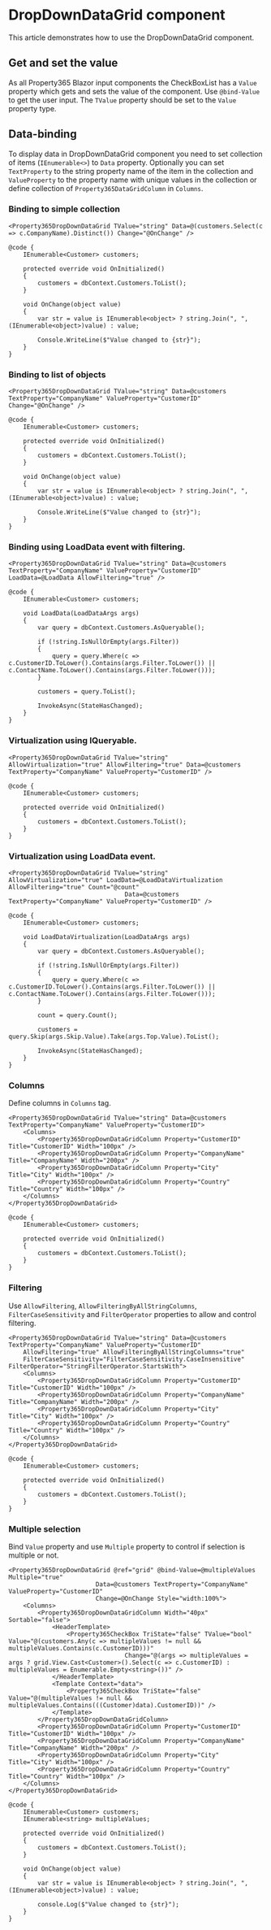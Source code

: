 # DropDownDataGrid component
This article demonstrates how to use the DropDownDataGrid component.
 
## Get and set the value
As all Property365 Blazor input components the CheckBoxList has a `Value` property which gets and sets the value of the component.
Use `@bind-Value` to get the user input. The `TValue` property should be set to the `Value` property type.

## Data-binding
To display data in DropDownDataGrid component you need to set collection of items (`IEnumerable<>`) to `Data` property. Optionally you can set `TextProperty` to the string property name of the item in the collection and  `ValueProperty` to the property name with unique values in the collection or define collection of `Property365DataGridColumn` in `Columns`.

### Binding to simple collection

```
<Property365DropDownDataGrid TValue="string" Data=@(customers.Select(c => c.CompanyName).Distinct()) Change="@OnChange" />

@code {
    IEnumerable<Customer> customers;

    protected override void OnInitialized()
    {
        customers = dbContext.Customers.ToList();
    }

    void OnChange(object value)
    {
        var str = value is IEnumerable<object> ? string.Join(", ", (IEnumerable<object>)value) : value;

        Console.WriteLine($"Value changed to {str}");
    }
}
```

### Binding to list of objects

```
<Property365DropDownDataGrid TValue="string" Data=@customers TextProperty="CompanyName" ValueProperty="CustomerID" Change="@OnChange" />

@code {
    IEnumerable<Customer> customers;

    protected override void OnInitialized()
    {
        customers = dbContext.Customers.ToList();
    }

    void OnChange(object value)
    {
        var str = value is IEnumerable<object> ? string.Join(", ", (IEnumerable<object>)value) : value;

        Console.WriteLine($"Value changed to {str}");
    }
}
```

### Binding using LoadData event with filtering.

```
<Property365DropDownDataGrid TValue="string" Data=@customers TextProperty="CompanyName" ValueProperty="CustomerID" LoadData=@LoadData AllowFiltering="true" />

@code {
    IEnumerable<Customer> customers;

    void LoadData(LoadDataArgs args)
    {
        var query = dbContext.Customers.AsQueryable();

        if (!string.IsNullOrEmpty(args.Filter))
        {
            query = query.Where(c => c.CustomerID.ToLower().Contains(args.Filter.ToLower()) || c.ContactName.ToLower().Contains(args.Filter.ToLower()));
        }

        customers = query.ToList();

        InvokeAsync(StateHasChanged);
    }
}
```

### Virtualization using IQueryable.

```
<Property365DropDownDataGrid TValue="string" AllowVirtualization="true" AllowFiltering="true" Data=@customers TextProperty="CompanyName" ValueProperty="CustomerID" />

@code {
    IEnumerable<Customer> customers;

    protected override void OnInitialized()
    {
        customers = dbContext.Customers.ToList();
    }
}
```

### Virtualization using LoadData event.

```
<Property365DropDownDataGrid TValue="string" AllowVirtualization="true" LoadData=@LoadDataVirtualization AllowFiltering="true" Count="@count"
                                Data=@customers TextProperty="CompanyName" ValueProperty="CustomerID" />

@code {
    IEnumerable<Customer> customers;

    void LoadDataVirtualization(LoadDataArgs args)
    {
        var query = dbContext.Customers.AsQueryable();

        if (!string.IsNullOrEmpty(args.Filter))
        {
            query = query.Where(c => c.CustomerID.ToLower().Contains(args.Filter.ToLower()) || c.ContactName.ToLower().Contains(args.Filter.ToLower()));
        }

        count = query.Count();

        customers = query.Skip(args.Skip.Value).Take(args.Top.Value).ToList();

        InvokeAsync(StateHasChanged);
    }
}
```

### Columns
Define columns in `Columns` tag.
```
<Property365DropDownDataGrid TValue="string" Data=@customers TextProperty="CompanyName" ValueProperty="CustomerID">
    <Columns>
        <Property365DropDownDataGridColumn Property="CustomerID" Title="CustomerID" Width="100px" />
        <Property365DropDownDataGridColumn Property="CompanyName" Title="CompanyName" Width="200px" />
        <Property365DropDownDataGridColumn Property="City" Title="City" Width="100px" />
        <Property365DropDownDataGridColumn Property="Country" Title="Country" Width="100px" />
    </Columns>
</Property365DropDownDataGrid>

@code {
    IEnumerable<Customer> customers;

    protected override void OnInitialized()
    {
        customers = dbContext.Customers.ToList();
    }
}
```

### Filtering
Use `AllowFiltering`, `AllowFilteringByAllStringColumns`, `FilterCaseSensitivity` and `FilterOperator` properties to allow and control filtering. 
```
<Property365DropDownDataGrid TValue="string" Data=@customers TextProperty="CompanyName" ValueProperty="CustomerID" 
    AllowFiltering="true" AllowFilteringByAllStringColumns="true"
    FilterCaseSensitivity="FilterCaseSensitivity.CaseInsensitive" FilterOperator="StringFilterOperator.StartsWith">
    <Columns>
        <Property365DropDownDataGridColumn Property="CustomerID" Title="CustomerID" Width="100px" />
        <Property365DropDownDataGridColumn Property="CompanyName" Title="CompanyName" Width="200px" />
        <Property365DropDownDataGridColumn Property="City" Title="City" Width="100px" />
        <Property365DropDownDataGridColumn Property="Country" Title="Country" Width="100px" />
    </Columns>
</Property365DropDownDataGrid>

@code {
    IEnumerable<Customer> customers;

    protected override void OnInitialized()
    {
        customers = dbContext.Customers.ToList();
    }
}
```

### Multiple selection
Bind `Value` property and use `Multiple` property to control if selection is multiple or not. 
```
<Property365DropDownDataGrid @ref="grid" @bind-Value=@multipleValues Multiple="true"  
                        Data=@customers TextProperty="CompanyName" ValueProperty="CustomerID"
                        Change=@OnChange Style="width:100%">
    <Columns>
        <Property365DropDownDataGridColumn Width="40px" Sortable="false">
            <HeaderTemplate>
                <Property365CheckBox TriState="false" TValue="bool" Value="@(customers.Any(c => multipleValues != null && multipleValues.Contains(c.CustomerID)))"
                                Change="@(args => multipleValues = args ? grid.View.Cast<Customer>().Select(c => c.CustomerID) : multipleValues = Enumerable.Empty<string>())" />
            </HeaderTemplate>
            <Template Context="data">
                <Property365CheckBox TriState="false" Value="@(multipleValues != null && multipleValues.Contains(((Customer)data).CustomerID))" />
            </Template>
        </Property365DropDownDataGridColumn>
        <Property365DropDownDataGridColumn Property="CustomerID" Title="CustomerID" Width="100px" />
        <Property365DropDownDataGridColumn Property="CompanyName" Title="CompanyName" Width="200px" />
        <Property365DropDownDataGridColumn Property="City" Title="City" Width="100px" />
        <Property365DropDownDataGridColumn Property="Country" Title="Country" Width="100px" />
    </Columns>
</Property365DropDownDataGrid>

@code {
    IEnumerable<Customer> customers;
    IEnumerable<string> multipleValues;

    protected override void OnInitialized()
    {
        customers = dbContext.Customers.ToList();
    }

    void OnChange(object value)
    {
        var str = value is IEnumerable<object> ? string.Join(", ", (IEnumerable<object>)value) : value;

        console.Log($"Value changed to {str}");
    }
}
```